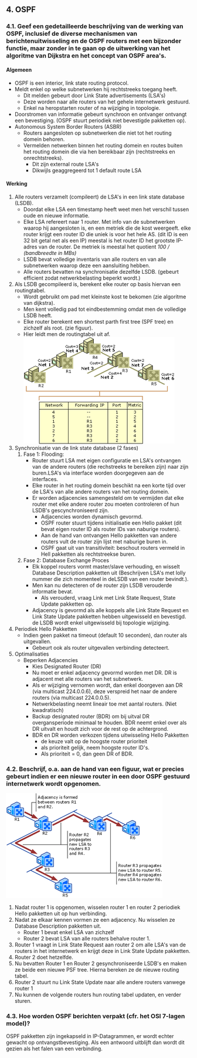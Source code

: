 ## 4. OSPF
### 4.1. Geef een gedetailleerde beschrijving van de werking van OSPF, inclusief de diverse mechanismen van berichtenuitwisseling en de OSPF routers met een bijzonder functie, maar zonder in te gaan op de uitwerking van het algoritme van Dijkstra en het concept van OSPF area's.
#### Algemeen
* OSPF is een interior, link state routing protocol.
* Meldt enkel op welke subnetwerken hij rechtstreeks toegang heeft.
    * Dit melden gebeurt door Link State advertisements (LSA's)
    * Deze worden naar alle routers van het gehele internetwerk gestuurd.
    * Enkel na heropstarten router of na wijziging in topologie.
*  Doorstromen van informatie gebeurt synchroon en ontvanger ontvangt een bevestiging. (OSPF  stuurt periodiek niet bevestigde pakketten op).
*  Autonomous System Border Routers (ASBR)
    *  Routers aangesloten op subnetwerken die niet tot het routing domein behoren.
    *  Vermelden netwerken binnen het routing domein  en routes buiten het routing domein die via hen bereikbaar zijn (rechtstreeks en onrechtstreeks). 
        *  Dit zijn external route LSA's
        *  Dikwijls geaggregeerd tot 1 default route LSA

#### Werking
1. Alle routers verzamelt (compileert) de LSA's in een link state database (LSDB).
    * Doordat elke LSA een timestamp heeft weet men het verschil tussen oude en nieuwe informatie.
    * Elke LSA refereert naar 1 router. Met info van de subnetwerken waarop hij aangesloten is, en een metriek die de kost weergeeft. elke router krijgt een router ID die uniek is voor het hele AS. (dit ID is een 32 bit getal net als een IP) meestal is het router ID het grootste IP-adres van de router. De metriek is meestal het quotient *100 / (bandbreedte in MBs)*
    * LSDB bevat volledige inventaris van alle routers en van alle subnetwerken waarop deze een aansluiting hebben.
    * Alle routers bevatten na synchronisatie dezelfde LSDB. (gebeurt efficient zodat netwerkbelasting beperkt wordt.)
2. Als LSDB gecompileerd is, berekent elke router op basis hiervan een routingtabel.
    * Wordt gebruikt om pad met kleinste kost te bekomen (zie algoritme van dijkstra).
    * Men kent volledig pad tot eindbestemming omdat men de volledige LSDB heeft.
    * Elke router berekent een shortest parth first tree (SPF tree) en zichzelf als root. (zie figuur).
    * Hier leidt men de routingtabel uit af.<br />
![](IC212787.gif)
3. Synchronisatie van de link state database (2 fases)
    1. Fase 1: Flooding: 
        * Router stuurt LSA met eigen configuratie en LSA's ontvangen van de andere routers (die rechstreeks te bereiken zijn) naar zijn buren.LSA's via interface worden doorgegeven aan de interfaces.
        * Elke router in het routing domein beschikt na een korte tijd over de LSA's van alle andere routers van het routing domein.
        * Er worden adjacencies samengesteld om te vermijden dat elke router met elke andere router zou moeten controleren of hun LSDB's gescynchroniseerd zijn.
            * Adjacencies worden dynamisch gevormd.
            * OSPF router stuurt tijdens initialisatie een Hello pakket (dit bevat eigen router ID als router IDs van naburige routers).
            * Aan de hand van ontvangen Hello pakketten van andere routers vult de router zijn lijst met naburige buren in.
            * OSPF gaat uit van transitiviteit: beschout routers vermeld in Hell pakketten als rechtstreekse buren.
    2. Fase 2: Database Exchange Proces
        *  Elk koppel routers vormt master/slave verhouding, en wisselt Database Description pakketten uit (Beschrijven LSA's met lolly nummer die zich momenteel in deLSDB van een router bevindt.).
        *  Men kan nu detecteren of de router zijn LSDB verouderde informatie bevat.
            * Als verouderd, vraag Link met Link State Request, State Update pakketten op.
        * Adjacency is gevormd als alle koppels alle Link State Request en Link State Update pakketten hebben uitgewisseld en bevestigd. de LSDB wordt enkel uitgewisseld bij topologie wijziging.
4. Periodiek Hello Pakketten 
    * Indien geen pakket na timeout (default 10 seconden), dan router als uitgevallen.
        * Gebeurt ook als router uitgevallen verbinding detecteert. 
5. Optimalisaties
    * Beperken Adjacencies
        * Kies Designated Router (DR)
        * Nu moet er enkel adjacency gevormd worden met DR. DR is adjacent met alle routers van het subnetwerk.
        * Als er wijziging vernomen wordt, dan enkel doorgeven aan DR (via multicast 224.0.0.6), deze verspreid het naar de andere routers (via multicast 224.0.0.5).
        * Netwerkbelasting neemt lineair toe met aantal routers. (Niet kwadratisch)
        * Backup designated router (BDR) om bij uitval DR overgansperiode minimaal te houden. BDR neemt enkel over als DR uitvalt en houdt zich voor de rest op de achtergrond.
        * BDR en DR worden verkozen tijdens uitwisseling Hello Pakketten
            * de keuze valt op de hoogste router prioriteit
            * als prioriteit gelijk, neem hoogste router ID's.
            * Als prioriteit = 0, dan geen DR of BDR.


### 4.2. Beschrijf, o.a. aan de hand van een figuur, wat er precies gebeurt indien er een nieuwe router in een door OSPF gestuurd internetwerk wordt opgenomen.
![](IC195509.gif)

1. Nadat router 1 is opgenomen, wisselen router 1 en router 2 periodiek Hello pakketten uit op hun verbinding.
2. Nadat ze elkaar kennen vormen ze een adjacency. Nu wisselen ze Database Description pakketten uit.
    * Router 1 bevat enkel LSA van zichzelf
    * Router 2 bevat LSA van alle routers behalve router 1.
3. Router 1 vraagt in Link State Request aan router 2 om alle LSA's van de routers in het internetwerk en krijgt deze in Link State Update pakketten.
4. Router 2 doet hetzelfde.
5. Nu bevatten Router 1 en Router 2 gesynchroniseerde LSDB's en maken ze beide een nieuwe PSF tree. Hierna bereken ze de nieuwe routing tabel.
6. Router 2 stuurt nu Link State Update naar alle andere routers vanwege router 1
7. Nu kunnen de volgende routers hun routing tabel updaten, en verder sturen.

### 4.3. Hoe worden OSPF berichten verpakt (cfr. het OSI 7-lagen model)?
OSPF pakketten zijn ingekapseld in IP-Datagrammen, er wordt echter gewacht op ontvangstbevestiging. Als een antwoord uitblijft dan wordt dit gezien als het falen van een verbinding.